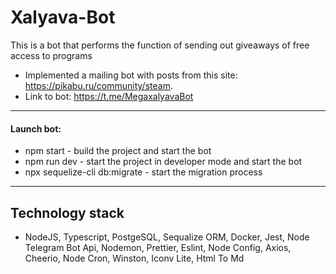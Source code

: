 # Xalyava-Bot
This is a bot that performs the function of sending out giveaways of free access to programs
- Implemented a mailing bot with posts from this site: https://pikabu.ru/community/steam.
- Link to bot: https://t.me/MegaxalyavaBot
***
#### Launch bot:
- npm start - build the project and start the bot
- npm run dev - start the project in developer mode and start the bot
- npx sequelize-cli db:migrate - start the migration process
***
## Technology stack
- NodeJS, Typescript, PostgeSQL, Sequalize ORM, Docker, Jest, Node Telegram Bot Api, Nodemon, Prettier, Eslint, Node Config, Axios, Cheerio, Node Cron, Winston, Iconv Lite, Html To Md